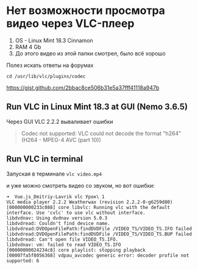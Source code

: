 Нет возможности просмотра видео через VLC-плеер
================================================

1. OS - Linux Mint 18.3 Cinnamon
2. RAM 4 Gb
3. До этого видео из этой папки смотрел, было всё хорошо



Полез искать ответы на форумах

`cd /usr/lib/vlc/plugins/codec`

https://gist.github.com/2bbac8ce506b31e5a37fff41118a947b

## Run VLC in Linux Mint 18.3 at GUI (Nemo 3.6.5)

Через GUI VLC 2.2.2 вываливает ошибки
> Codec not supported:
> VLC could not decode the format "h264" (H264 - MPEG-4 AVC (part 10))


## Run VLC in terminal

Запуская в терминале
`vlc video.mp4`

и уже можно смотреть видео со звуком, но вот ошибки:

```
➜  Vue.js_Dmitriy-Lavrik vlc Урок\ 1
VLC media player 2.2.2 Weatherwax (revision 2.2.2-0-g6259d80)
[000000000233c088] core libvlc: Running vlc with the default interface. Use 'cvlc' to use vlc without interface.
libdvdnav: Using dvdnav version 5.0.3
libdvdread: Couldn't find device name.
libdvdread:DVDOpenFilePath:findDVDFile /VIDEO_TS/VIDEO_TS.IFO failed
libdvdread:DVDOpenFilePath:findDVDFile /VIDEO_TS/VIDEO_TS.BUP failed
libdvdread: Can't open file VIDEO_TS.IFO.
libdvdnav: vm: failed to read VIDEO_TS.IFO
[00000000024234c8] core playlist: stopping playback
[00007fa5f8056368] vdpau_avcodec generic error: decoder profile not supported: 6
```

